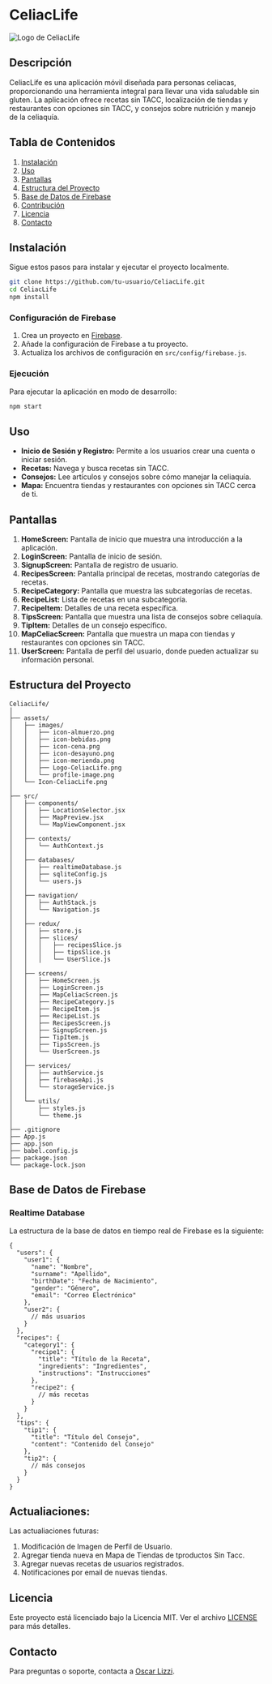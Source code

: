 
# CeliacLife

![Logo de CeliacLife](./assets/images/Logo-CeliacLife.png)

## Descripción
CeliacLife es una aplicación móvil diseñada para personas celiacas, proporcionando una herramienta integral para llevar una vida saludable sin gluten. La aplicación ofrece recetas sin TACC, localización de tiendas y restaurantes con opciones sin TACC, y consejos sobre nutrición y manejo de la celiaquía.

## Tabla de Contenidos
1. [Instalación](#instalación)
2. [Uso](#uso)
3. [Pantallas](#pantallas)
4. [Estructura del Proyecto](#estructura-del-proyecto)
5. [Base de Datos de Firebase](#base-de-datos-de-firebase)
6. [Contribución](#contribución)
7. [Licencia](#licencia)
8. [Contacto](#contacto)

## Instalación
Sigue estos pasos para instalar y ejecutar el proyecto localmente.

```bash
git clone https://github.com/tu-usuario/CeliacLife.git
cd CeliacLife
npm install
```

### Configuración de Firebase
1. Crea un proyecto en [Firebase](https://firebase.google.com/).
2. Añade la configuración de Firebase a tu proyecto.
3. Actualiza los archivos de configuración en `src/config/firebase.js`.

### Ejecución
Para ejecutar la aplicación en modo de desarrollo:

```bash
npm start
```

## Uso
- **Inicio de Sesión y Registro:** Permite a los usuarios crear una cuenta o iniciar sesión.
- **Recetas:** Navega y busca recetas sin TACC.
- **Consejos:** Lee artículos y consejos sobre cómo manejar la celiaquía.
- **Mapa:** Encuentra tiendas y restaurantes con opciones sin TACC cerca de ti.

## Pantallas
1. **HomeScreen:** Pantalla de inicio que muestra una introducción a la aplicación.
2. **LoginScreen:** Pantalla de inicio de sesión.
3. **SignupScreen:** Pantalla de registro de usuario.
4. **RecipesScreen:** Pantalla principal de recetas, mostrando categorías de recetas.
5. **RecipeCategory:** Pantalla que muestra las subcategorías de recetas.
6. **RecipeList:** Lista de recetas en una subcategoría.
7. **RecipeItem:** Detalles de una receta específica.
8. **TipsScreen:** Pantalla que muestra una lista de consejos sobre celiaquía.
9. **TipItem:** Detalles de un consejo específico.
10. **MapCeliacScreen:** Pantalla que muestra un mapa con tiendas y restaurantes con opciones sin TACC.
11. **UserScreen:** Pantalla de perfil del usuario, donde pueden actualizar su información personal.

## Estructura del Proyecto
```
CeliacLife/
│
├── assets/
│   ├── images/
│   │   ├── icon-almuerzo.png
│   │   ├── icon-bebidas.png
│   │   ├── icon-cena.png
│   │   ├── icon-desayuno.png
│   │   ├── icon-merienda.png
│   │   ├── Logo-CeliacLife.png
│   │   └── profile-image.png
│   └── Icon-CeliacLife.png
│
├── src/
│   ├── components/
│   │   ├── LocationSelector.jsx
│   │   ├── MapPreview.jsx
│   │   └── MapViewComponent.jsx
│   │
│   ├── contexts/
│   │   └── AuthContext.js
│   │
│   ├── databases/
│   │   ├── realtimeDatabase.js
│   │   ├── sqliteConfig.js
│   │   └── users.js
│   │
│   ├── navigation/
│   │   ├── AuthStack.js
│   │   └── Navigation.js
│   │
│   ├── redux/
│   │   ├── store.js
│   │   ├── slices/
│   │   │   ├── recipesSlice.js
│   │   │   ├── tipsSlice.js
│   │   │   └── UserSlice.js
│   │
│   ├── screens/
│   │   ├── HomeScreen.js
│   │   ├── LoginScreen.js
│   │   ├── MapCeliacScreen.js
│   │   ├── RecipeCategory.js
│   │   ├── RecipeItem.js
│   │   ├── RecipeList.js
│   │   ├── RecipesScreen.js
│   │   ├── SignupScreen.js
│   │   ├── TipItem.js
│   │   ├── TipsScreen.js
│   │   └── UserScreen.js
│   │
│   ├── services/
│   │   ├── authService.js
│   │   ├── firebaseApi.js
│   │   └── storageService.js
│   │
│   └── utils/
│       ├── styles.js
│       └── theme.js
│
├── .gitignore
├── App.js
├── app.json
├── babel.config.js
├── package.json
└── package-lock.json
```

## Base de Datos de Firebase
### Realtime Database
La estructura de la base de datos en tiempo real de Firebase es la siguiente:
```
{
  "users": {
    "user1": {
      "name": "Nombre",
      "surname": "Apellido",
      "birthDate": "Fecha de Nacimiento",
      "gender": "Género",
      "email": "Correo Electrónico"
    },
    "user2": {
      // más usuarios
    }
  },
  "recipes": {
    "category1": {
      "recipe1": {
        "title": "Título de la Receta",
        "ingredients": "Ingredientes",
        "instructions": "Instrucciones"
      },
      "recipe2": {
        // más recetas
      }
    }
  },
  "tips": {
    "tip1": {
      "title": "Título del Consejo",
      "content": "Contenido del Consejo"
    },
    "tip2": {
      // más consejos
    }
  }
}
```

## Actualiaciones:
Las actualiaciones futuras:

1. Modificación de Imagen de Perfil de Usuario.
2. Agregar tienda nueva en Mapa de Tiendas de tproductos Sin Tacc.
3. Agregar nuevas recetas de usuarios registrados.
4. Notificaciones por email de nuevas tiendas.

## Licencia
Este proyecto está licenciado bajo la Licencia MIT. Ver el archivo [LICENSE](LICENSE) para más detalles.

## Contacto
Para preguntas o soporte, contacta a [Oscar Lizzi](mailto:oscarlizzi@gmail.com).
